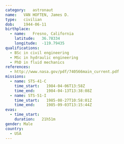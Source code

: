 ```yaml
---
category:	astronaut
name:	VAN HOFTEN, James D.
type:	civilian
dob:	1944-06-11
birthplace:
  - name:	Fresno, California
    latitude:	36.78334
    longitude:	-119.79435
qualifications:
  - BSc in civil engineering
  - MSc in hydraulic engineering
  - PhD in fluid mechanics
references:
  - http://www.nasa.gov/pdf/740566main_current.pdf
missions:
  - name: STS-41-C
    time_start:   1984-04-06T13:58Z
    time_end:     1984-04-13T13:38:08Z
  - name: STS-51-I
    time_start:   1985-08-27T10:58:01Z
    time_end:     1985-09-03T13:15:44Z
evas:
  - time_start: 
    duration:   21h51m
gender:	Male
country:
  - USA
---
```

